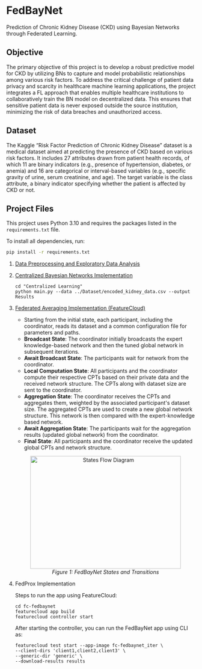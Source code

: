 # FedBayNet
Prediction of Chronic Kidney Disease (CKD) using Bayesian Networks through Federated Learning.

## Objective
The primary objective of this project is to develop a robust predictive model for CKD by utilizing BNs to capture and model probabilistic relationships among various risk factors. To address the critical challenge of patient data privacy and scarcity in healthcare machine learning applications, the project integrates a FL approach that enables multiple healthcare institutions to collaboratively train the BN model on decentralized data. This ensures that sensitive patient data is never exposed outside the source institution, minimizing the risk of data breaches and unauthorized access. 

## Dataset
The Kaggle “Risk Factor Prediction of Chronic Kidney Disease” dataset is a medical dataset aimed at predicting the presence of CKD based on various risk factors. It includes 27 attributes drawn from patient health records, of which 11 are binary indicators (e.g., presence of hypertension, diabetes, or anemia) and 16 are categorical or interval-based variables (e.g., specific gravity of urine, serum creatinine, and age). The target variable is the class attribute, a binary indicator specifying whether the patient is affected by CKD or not.

## Project Files
This project uses Python 3.10 and requires the packages listed in the `requirements.txt` file.

To install all dependencies, run:

```bash
pip install -r requirements.txt
```

1. [Data Preprocessing and Exploratory Data Analysis](./Exploratory%20Data%20Analysis)
2. [Centralized Bayesian Networks Implementation](./Centralized%20Learning)
   ```
   cd "Centralized Learning"
   python main.py --data ../Dataset/encoded_kidney_data.csv --output Results
   ```
3. [Federated Averaging Implementation (FeatureCloud)](./fc-fedbaynet)
   - Starting from the initial state, each participant, including the coordinator, reads its dataset and a common configuration file for parameters and paths.
   - **Broadcast State**: The coordinator initially broadcasts the expert knowledge-based network and then the tuned global network in subsequent iterations.
   - **Await Broadcast State**: The participants wait for network from the coordinator.
   - **Local Computation State**: All participants and the coordinator compute their respective CPTs based on their private data and the received network structure. The CPTs along with dataset size are sent to the coordinator.
   - **Aggregation State**: The coordinator receives the CPTs and aggregates them, weighted by the associated participant's dataset size. The aggregated CPTs are used to create a new global network structure. This network is then
     compared with the expert-knowledge based network.
   - **Await Aggregation State**: The participants wait for the aggregation results (updated global network) from the coordinator.
   - **Final State**: All participants and the coordinator receive the updated global CPTs and network structure.

   <p align="center">
   <img width="400" height="300" alt="States Flow Diagram" src="https://github.com/user-attachments/assets/5dbf302a-b09f-468c-bc7a-0990bcd06b4c" />
     <br>
     <em>Figure 1: FedBayNet States and Transitions</em>
   </p>

4. FedProx Implementation
   
   Steps to run the app using FeatureCloud:
   ```
   cd fc-fedbaynet
   featurecloud app build
   featurecloud controller start
   ```
   After starting the controller, you can run the FedBayNet app using CLI as:
   ```
   featurecloud test start --app-image fc-fedbaynet_iter \
   --client-dirs 'client1,client2,client3' \
   --generic-dir 'generic' \
   --download-results results
   ```
